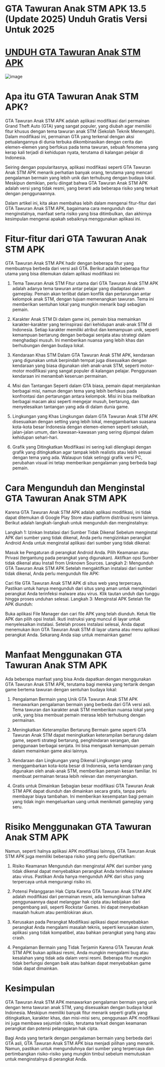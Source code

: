 # GTA Tawuran Anak STM APK 13.5 (Update 2025) Unduh Gratis Versi Untuk 2025

# [UNDUH GTA Tawuran Anak STM APK](https://bom.so/sojXpS) 

![image](https://github.com/user-attachments/assets/c3c64d88-375a-439f-8ca0-7d6eee06654d)

# Apa itu GTA Tawuran Anak STM APK?
GTA Tawuran Anak STM APK adalah aplikasi modifikasi dari permainan Grand Theft Auto (GTA) yang sangat populer, yang diubah agar memiliki fitur khusus dengan tema tawuran anak STM (Sekolah Teknik Menengah). Dalam modifikasi ini, permainan GTA yang terkenal dengan aksi petualangannya di dunia terbuka dikombinasikan dengan cerita dan elemen-elemen yang berfokus pada tema tawuran, sebuah fenomena yang kerap kali terjadi di kehidupan nyata, terutama di kalangan pelajar di Indonesia.

Seiring dengan popularitasnya, aplikasi modifikasi seperti GTA Tawuran Anak STM APK menarik perhatian banyak orang, terutama yang mencari pengalaman bermain yang lebih unik dan terhubung dengan budaya lokal. Meskipun demikian, perlu diingat bahwa GTA Tawuran Anak STM APK adalah versi yang tidak resmi, yang berarti ada beberapa risiko yang terkait dengan penggunaannya.

Dalam artikel ini, kita akan membahas lebih dalam mengenai fitur-fitur dari GTA Tawuran Anak STM APK, bagaimana cara mengunduh dan menginstalnya, manfaat serta risiko yang bisa ditimbulkan, dan akhirnya kesimpulan mengenai apakah sebaiknya menggunakan aplikasi ini.

# Fitur-fitur dari GTA Tawuran Anak STM APK
GTA Tawuran Anak STM APK hadir dengan beberapa fitur yang membuatnya berbeda dari versi asli GTA. Berikut adalah beberapa fitur utama yang bisa ditemukan dalam aplikasi modifikasi ini:

1. Tema Tawuran Anak STM
Fitur utama dari GTA Tawuran Anak STM APK adalah adanya tema tawuran antar pelajar yang diadaptasi dalam gameplay. Pemain akan terlibat dalam konflik dan pertarungan antar kelompok anak STM, dengan tujuan memenangkan tawuran. Tema ini memberikan sentuhan lokal yang mungkin menarik bagi sebagian pemain.

2. Karakter Anak STM
Di dalam game ini, pemain bisa memainkan karakter-karakter yang terinspirasi dari kehidupan anak-anak STM di Indonesia. Setiap karakter memiliki atribut dan kemampuan unik, seperti kemampuan bertarung dengan berbagai senjata atau strategi dalam menghadapi musuh. Ini memberikan nuansa yang lebih khas dan berhubungan dengan budaya lokal.

3. Kendaraan Khas STM
Dalam GTA Tawuran Anak STM APK, kendaraan yang digunakan untuk berpindah tempat juga disesuaikan dengan kendaraan yang biasa digunakan oleh anak-anak STM, seperti motor-motor modifikasi yang sangat populer di kalangan pelajar. Penggunaan kendaraan ini menambah keseruan permainan.

4. Misi dan Tantangan
Seperti dalam GTA biasa, pemain dapat menjalankan berbagai misi, namun dengan tema yang lebih berfokus pada konfrontasi dan pertarungan antara kelompok. Misi ini bisa melibatkan berbagai macam aksi seperti mengejar musuh, bertarung, dan menyelesaikan tantangan yang ada di dalam dunia game.

5. Lingkungan yang Khas
Lingkungan dalam GTA Tawuran Anak STM APK disesuaikan dengan setting yang lebih lokal, menggambarkan suasana kota-kota besar Indonesia dengan elemen-elemen seperti sekolah, jalan-jalan umum, dan kawasan-kawasan yang sering dijumpai dalam kehidupan sehari-hari.

6. Grafik yang Ditingkatkan
Modifikasi ini sering kali dilengkapi dengan grafik yang ditingkatkan agar tampak lebih realistis atau lebih sesuai dengan tema yang ada. Walaupun tidak setinggi grafik versi PC, perubahan visual ini tetap memberikan pengalaman yang berbeda bagi pemain.

# Cara Mengunduh dan Menginstal GTA Tawuran Anak STM APK
Karena GTA Tawuran Anak STM APK adalah aplikasi modifikasi, ini tidak dapat ditemukan di Google Play Store atau platform distribusi resmi lainnya. Berikut adalah langkah-langkah untuk mengunduh dan menginstalnya:

Langkah 1: Izinkan Instalasi dari Sumber Tidak Dikenal
Sebelum menginstal APK dari sumber yang tidak dikenal, Anda perlu mengizinkan perangkat Android Anda untuk menginstal aplikasi dari sumber yang tidak dikenal:

Masuk ke Pengaturan di perangkat Android Anda.
Pilih Keamanan atau Privasi (tergantung pada perangkat yang digunakan).
Aktifkan opsi Sumber tidak dikenal atau Install from Unknown Sources.
Langkah 2: Mengunduh GTA Tawuran Anak STM APK
Setelah mengaktifkan instalasi dari sumber tidak dikenal, Anda perlu mengunduh file APK:

Cari file GTA Tawuran Anak STM APK di situs web yang terpercaya. Pastikan untuk hanya mengunduh dari situs yang aman untuk menghindari perangkat Anda terinfeksi malware atau virus.
Klik tautan unduh dan tunggu hingga proses unduhan selesai.
Langkah 3: Menginstal APK
Setelah file APK diunduh:

Buka aplikasi File Manager dan cari file APK yang telah diunduh.
Ketuk file APK dan pilih opsi Install.
Ikuti instruksi yang muncul di layar untuk menyelesaikan instalasi.
Setelah proses instalasi selesai, Anda dapat menemukan ikon GTA Tawuran Anak STM di layar utama atau menu aplikasi perangkat Anda.
Sekarang Anda siap untuk memainkan game!

# Manfaat Menggunakan GTA Tawuran Anak STM APK
Ada beberapa manfaat yang bisa Anda dapatkan dengan menggunakan GTA Tawuran Anak STM APK, terutama bagi mereka yang tertarik dengan game bertema tawuran dengan sentuhan budaya lokal:

1. Pengalaman Bermain yang Unik
GTA Tawuran Anak STM APK menawarkan pengalaman bermain yang berbeda dari GTA versi asli. Tema tawuran dan karakter anak STM memberikan nuansa lokal yang unik, yang bisa membuat pemain merasa lebih terhubung dengan permainan.

2. Meningkatkan Keterampilan Bertarung
Bermain game seperti GTA Tawuran Anak STM dapat meningkatkan keterampilan bertarung dalam game, seperti strategi bertarung, penghindaran serangan, dan penggunaan berbagai senjata. Ini bisa mengasah kemampuan pemain dalam memainkan game aksi lainnya.

3. Kendaraan dan Lingkungan yang Dikenal
Lingkungan yang menggambarkan kota-kota besar di Indonesia, serta kendaraan yang digunakan oleh anak-anak STM, memberikan pemain kesan familiar. Ini membuat permainan terasa lebih relevan dan menyenangkan.

4. Gratis untuk Dimainkan
Sebagian besar modifikasi GTA Tawuran Anak STM APK dapat diunduh dan dimainkan secara gratis, tanpa perlu membayar biaya tambahan. Ini memberikan kesempatan bagi pemain yang tidak ingin mengeluarkan uang untuk menikmati gameplay yang seru.

# Risiko Menggunakan GTA Tawuran Anak STM APK
Namun, seperti halnya aplikasi APK modifikasi lainnya, GTA Tawuran Anak STM APK juga memiliki beberapa risiko yang perlu diperhatikan:

1. Risiko Keamanan
Mengunduh dan menginstal APK dari sumber yang tidak dikenal dapat menyebabkan perangkat Anda terinfeksi malware atau virus. Pastikan Anda hanya mengunduh APK dari situs yang terpercaya untuk mengurangi risiko ini.

2. Potensi Pelanggaran Hak Cipta
Karena GTA Tawuran Anak STM APK adalah modifikasi dari permainan resmi, ada kemungkinan bahwa penggunaannya dapat melanggar hak cipta atau kebijakan dari pengembang asli, seperti Rockstar Games. Ini dapat menyebabkan masalah hukum atau pemblokiran akun.

3. Kerusakan pada Perangkat
Modifikasi aplikasi dapat menyebabkan perangkat Anda mengalami masalah teknis, seperti kerusakan sistem, aplikasi yang tidak kompatibel, atau bahkan perangkat yang hang atau crash.

4. Pengalaman Bermain yang Tidak Terjamin
Karena GTA Tawuran Anak STM APK bukan aplikasi resmi, Anda mungkin mengalami bug atau kesalahan yang tidak ada dalam versi resmi. Beberapa fitur mungkin tidak berfungsi dengan baik atau bahkan dapat menyebabkan game tidak dapat dimainkan.

# Kesimpulan
GTA Tawuran Anak STM APK menawarkan pengalaman bermain yang unik dengan tema tawuran anak STM, yang disesuaikan dengan budaya lokal Indonesia. Meskipun memiliki banyak fitur menarik seperti grafik yang ditingkatkan, karakter khas, dan misi-misi seru, penggunaan APK modifikasi ini juga membawa sejumlah risiko, terutama terkait dengan keamanan perangkat dan potensi pelanggaran hak cipta.

Bagi Anda yang tertarik dengan pengalaman bermain yang berbeda dari GTA asli, GTA Tawuran Anak STM APK bisa menjadi pilihan yang menarik. Namun, pastikan untuk mengunduhnya dari sumber yang terpercaya dan pertimbangkan risiko-risiko yang mungkin timbul sebelum memutuskan untuk menginstalnya di perangkat Anda.
